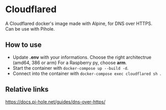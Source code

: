 # Cloudflared  
A Cloudflared docker's image made with Alpine, for DNS over HTTPS.  
Can be use with Pihole.  

## How to use  
- Update **.env** with your informations. Choose the right architectrue (amd64, 386 or arm) For a Raspberry py, choose **arm**.  
- Start the container with ```docker-compose up --build -d```.  
- Connect into the container with ```docker-compose exec cloudflared sh ```.  

## Relative links  
https://docs.pi-hole.net/guides/dns-over-https/